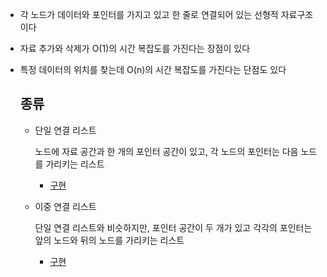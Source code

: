 - 각 노드가 데이터와 포인터를 가지고 있고 한 줄로 연결되어 있는 선형적 자료구조이다
- 자료 추가와 삭제가 O(1)의 시간 복잡도를 가진다는 장점이 있다
- 특정 데이터의 위치를 찾는데 O(n)의 시간 복잡도를 가진다는 단점도 있다
    
    ## 종류
    
    - 단일 연결 리스트
        
        노드에 자료 공간과 한 개의 포인터 공간이 있고, 각 노드의 포인터는 다음 노드를 가리키는 리스트
        - [구현](List.cpp)
    - 이중 연결 리스트
        
        단일 연결 리스트와 비슷하지만, 포인터 공간이 두 개가 있고 각각의 포인터는 앞의 노드와 뒤의 노드를 가리키는 리스트
        - [구현](two-dementional_list.cpp)